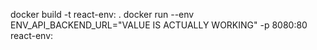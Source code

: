docker build -t react-env:<version> .
docker run --env ENV_API_BACKEND_URL="VALUE IS ACTUALLY WORKING" -p 8080:80 react-env:<version>